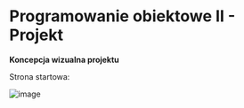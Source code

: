 # Programowanie obiektowe II - Projekt
**Koncepcja wizualna projektu**

Strona startowa:

![image](https://github.com/SURZEDOWSKI/obj_projekt/assets/104080608/df542b28-2865-4917-bd49-7eafe5155ebd)
